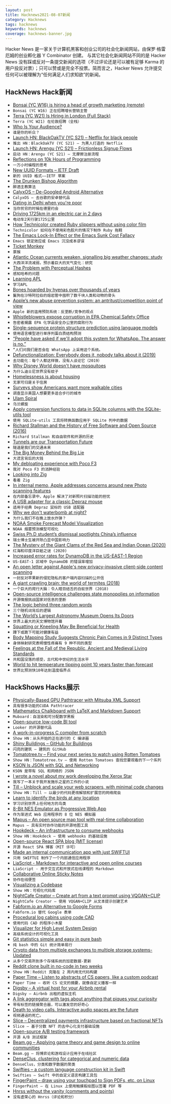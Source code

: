 ```yaml
---
layout: post
title: Hacknews2021-08-07新闻
category: Hacknews
tags: hacknews
keywords: hacknews
coverage: hacknews-banner.jpg
---
```


Hacker News 是一家关于计算机黑客和创业公司的社会化新闻网站，由保罗·格雷厄姆的创业孵化器 Y Combinator 创建。
与其它社会化新闻网站不同的是 Hacker News 没有踩或反对一条提交新闻的选项（不过评论还是可以被有足够 Karma 的用户投反对票）；只可以赞或是完全不投票。简而言之，Hacker News 允许提交任何可以被理解为“任何满足人们求知欲”的新闻。

## HackNews Hack新闻


- [Bonsai (YC W16) is hiring a head of growth marketing (remote)](https://www.ycombinator.com/companies/bonsai/jobs/HY1P6AN-head-of-growth-marketing)
- `Bonsai (YC W16) 正在招聘增长营销主管`
- [Terra (YC W21) Is Hiring in London (Full Stack)](https://www.workatastartup.com/jobs/45386)
- `Terra (YC W21) 在伦敦招聘（全栈）`
- [Who Is Your Audience?](https://leejo.github.io/2021/08/01/who-is-your-audience/)
- `谁是你的听众？`
- [Launch HN: BlackOakTV (YC S21) – Netflix for black people](item?id=28087309)
- `推出 HN：BlackOakTV (YC S21) – 为黑人打造的 Netflix`
- [Launch HN: Arengu (YC S21) – Frictionless Signup Flows](item?id=28086676)
- `启动 HN：Arengu (YC S21) – 无摩擦注册流程`
- [Reflections on 10k Hours of Programming](https://matt-rickard.com/reflections-on-10-000-hours-of-programming/)
- `一万小时编程的思考`
- [New UUID Formats – IETF Draft](https://datatracker.ietf.org/doc/html/draft-peabody-dispatch-new-uuid-format)
- `新的 UUID 格式——IETF 草案`
- [The Drunken Bishop Algorithm](https://www.jfurness.uk/the-drunken-bishop-algorithm/)
- `醉酒主教算法`
- [CalyxOS – De-Googled Android Alternative](https://calyxos.org/)
- `CalyxOS – 去谷歌的安卓替代品`
- [Dating in Delhi when you're poor](https://www.reuters.com/article/delhi-dating-idUSKBN1DU0NE)
- `当你贫穷的时候在德里约会`
- [Driving 1725km in an electric car in 2 days](https://www.tbray.org/ongoing/When/202x/2021/08/05/Western-Electric)
- `电动车2天行驶1725公里`
- [How Technicolor created Ruby slippers without using color film](https://gizmodo.com/how-technicolor-created-ruby-slippers-without-using-col-5904930)
- `Technicolor 如何在不使用彩色胶片的情况下制作 Ruby 拖鞋`
- [The Emacs Lock-In Effect or the Emacs Sunk Cost Fallacy](https://karl-voit.at/2021/07/23/emacs-lock-in/)
- `Emacs 锁定效应或 Emacs 沉没成本谬误`
- [Ticket Monkey](https://blog.alexrohde.com/archives/749)
- `票猴`
- [Atlantic Ocean currents weaken, signalling big weather changes: study](https://www.reuters.com/business/environment/atlantic-ocean-currents-weaken-signalling-big-weather-changes-study-2021-08-05/)
- `大西洋洋流减弱，预示着巨大的天气变化：研究`
- [The Problem with Perceptual Hashes](https://rentafounder.com/the-problem-with-perceptual-hashes/)
- `感知哈希的问题`
- [Learning APL](https://xpqz.github.io/learnapl/intro.html)
- `学习APL`
- [Bones hoarded by hyenas over thousands of years](https://www.smithsonianmag.com/smart-news/archaeologists-uncover-extensive-pile-animal-and-human-bones-saudi-arabia-cave-180978375/)
- `鬣狗在沙特阿拉伯的熔岩管中囤积了数千块人类和动物的骨头`
- [Apple’s new abuse prevention system: an antritust/competition point of view](https://blog.quintarelli.it/2021/08/apples-child-new-abuse-prevention-system-an-antritustcompetition-point-of-view.html)
- `Apple 新的滥用预防系统：反垄断/竞争的观点`
- [Whistleblowers expose corruption in EPA Chemical Safety Office](https://theintercept.com/2021/07/02/epa-chemical-safety-corruption-whistleblowers/)
- `告密者揭露 EPA 化学品安全办公室的腐败行为`
- [Single-sequence protein structure prediction using language models](https://www.biorxiv.org/content/10.1101/2021.08.02.454840v1)
- `使用语言模型进行单序列蛋白质结构预测`
- [“People have asked if we'll adopt this system for WhatsApp. The answer is no.”](https://twitter.com/wcathcart/status/1423701473624395784)
- `“人们问我们是否会在 WhatsApp 上采用这个系统。`
- [Defunctionalization: Everybody does it, nobody talks about it (2019)](https://blog.sigplan.org/2019/12/30/defunctionalization-everybody-does-it-nobody-talks-about-it/)
- `去功能化：每个人都这样做，没有人谈论它（2019）`
- [Why Disney World doesn't have mosquitoes](https://www.greenmatters.com/p/why-no-mosquitoes-disney-world)
- `为什么迪士尼世界没有蚊子`
- [Homelessness is about housing](https://www.slowboring.com/p/homelessness-housing)
- `无家可归是关于住房`
- [Surveys show Americans want more walkable cities](https://www.governing.com/community/vehicles-still-firmly-in-control-of-city-streets)
- `调查显示美国人想要更多适合步行的城市`
- [Ulam Spiral](https://en.wikipedia.org/wiki/Ulam_spiral)
- `乌兰螺旋`
- [Apply conversion functions to data in SQLite columns with the SQLite-utils tool](https://simonwillison.net/2021/Aug/6/sqlite-utils-convert/)
- `使用 SQLite-utils 工具将转换函数应用于 SQLite 列中的数据`
- [Richard Stallman and the History of Free Software and Open Source (2016)](https://www.cmpod.net/all-transcripts/history-open-source-free-software-text/)
- `Richard Stallman 和自由软件和开源的历史`
- [Tunnels are our Transportation Future](https://austinvernon.eth.link/blog/tunnels.html)
- `隧道是我们的交通未来`
- [The Big Money Behind the Big Lie](https://www.newyorker.com/magazine/2021/08/09/the-big-money-behind-the-big-lie)
- `大谎言背后的大钱`
- [My debloating experience with Poco F3](https://mete.dev/2021/08/07/my-debloating-experience-with-poco-f3/)
- `我对 Poco F3 的消肿经验`
- [Looking into Zig](https://ayende.com/blog/194404-A/looking-into-zig)
- `看着 Zig`
- [In internal memo, Apple addresses concerns around new Photo scanning features](https://9to5mac.com/2021/08/06/apple-internal-memo-icloud-photo-scanning-concerns/)
- `在内部备忘录中，Apple 解决了对新照片扫描功能的担忧`
- [A USB adapter for a classic Depraz mouse](https://jfloren.net/b/2021/8/6/1)
- `适用于经典 Depraz 鼠标的 USB 适配器`
- [Why we don't waterbomb at night?](https://knowledge.aidr.org.au/resources/ajem-apr-2018-firebombing-at-night-why-not/)
- `为什么我们不在晚上放水炸弹？`
- [NOAA Smoke Forecast Model Visualization](https://hwp-viz.gsd.esrl.noaa.gov/smoke/index.html)
- `NOAA 烟雾预测模型可视化`
- [Swiss Ph.D student’s dismissal spotlights China’s influence](https://www.nzz.ch/english/swiss-phd-students-dismissal-spotlights-chinas-influence-ld.1638771)
- `瑞士博士生被开除凸显中国影响力`
- [The Mystery of the Giant Clams of the Red Sea and Indian Ocean (2020)](https://dantheclamman.blog/2020/07/04/the-mystery-of-the-giant-clams-of-the-red-sea-and-indian-ocean/)
- `红海和印度洋巨蛤之谜 (2020)`
- [Increased error rates for DynamoDB in the US-EAST-1 Region](https://status.aws.amazon.com/?test=1)
- `US-EAST-1 区域中 DynamoDB 的错误率增加`
- [An open letter against Apple's new privacy-invasive client-side content scanning](https://github.com/nadimkobeissi/appleprivacyletter)
- `一封反对苹果新的侵犯隐私的客户端内容扫描的公开信`
- [A giant crawling brain: the world of termites (2018)](https://www.theguardian.com/news/2018/sep/18/a-giant-crawling-brain-the-jaw-dropping-world-of-termites)
- `一个巨大的爬行大脑：令人瞠目结舌的白蚁世界 (2018)`
- [Open-source intelligence challenges state monopolies on information](https://www.economist.com/briefing/2021/08/07/open-source-intelligence-challenges-state-monopolies-on-information)
- `开源情报挑战国家对信息的垄断`
- [The logic behind three random words](https://www.ncsc.gov.uk/blog-post/the-logic-behind-three-random-words)
- `三个随机词背后的逻辑`
- [The World’s Largest Astronomy Museum Opens Its Doors](https://www.architecturaldigest.com/story/worlds-largest-astronomy-museum-opens-doors)
- `世界上最大的天文博物馆开幕`
- [Squatting or Kneeling May Be Beneficial for Health](https://pressroom.usc.edu/squatting-or-kneeling-may-be-beneficial-for-health/)
- `蹲下或跪下可能对健康有益`
- [Body Mapping Study Suggests Chronic Pain Comes in 9 Distinct Types](https://www.sciencealert.com/large-body-map-study-suggests-chronic-pain-comes-in-9-distinct-types)
- `身体映射研究表明慢性疼痛有 9 种不同的类型`
- [Feelings at the Fall of the Republic, Ancient and Medieval Living Standards](https://acoup.blog/2021/08/06/referenda-ad-senatum-august-6-2021-feelings-at-the-fall-of-the-republic-ancient-and-medieval-living-standards-and-zombies/)
- `共和国没落的感受，古代和中世纪的生活水平`
- [World to hit temperature tipping point 10 years faster than forecast](https://www.afr.com/policy/energy-and-climate/world-to-hit-temperature-tipping-point-10-years-faster-than-forecast-20210805-p58g7u)
- `世界比预测快10年达到温度临界点`


## HackShows Hacks展示

- [ Physically-Based GPU Pathtracer with Mitsuba XML Support](https://github.com/jan-van-bergen/GPU-Pathtracer)
- `具有很多功能的CUDA Pathtracer`
- [ Mathematics Chalkboard with LaTeX and Markdown Support](https://github.com/susam/muboard)
- `Muboard：自渲染和可分配数学黑板`
- [ Open-source low-code BI tool](https://github.com/mlcraft-io/mlcraft)
- `Looker 的开源替代品`
- [ A work-in-progress C compiler from scratch](https://github.com/riicchhaarrd/ocean)
- `Show HN：从头开始的正在进行的 C 编译器`
- [ Shiny Buildings – GitHub for Buildings](https://shinybuildings.com)
- `闪亮的建筑 – 建筑的 GitHub`
- [ Tomatotree.tv – Find your next series to watch using Rotten Tomatoes](https://tomatotree.tv/)
- `Show HN：Tomatotree.tv – 使用 Rotten Tomatoes 查找您要观看的下一个系列`
- [ KSON Is JSON with SQL and Networking](https://gitlab.com/jacob.brazeal/ksonpy)
- `KSON 是带有 SQL 和网络的 JSON`
- [ I wrote a novel about my work developing the Xerox Star](http://www.albertcory.io)
- `我写了一本关于我开发施乐之星的工作的小说`
- [ Till – Unblock and scale your web scrapers, with minimal code changes](https://github.com/DataHenHQ/till)
- `Show HN：Till – 以最少的代码更改解锁和扩展您的网络爬虫`
- [ Learn to identify the birds at any location](https://github.com/dandavison/trogon)
- `学习识别世界上任何地方的鸟类`
- [ 8-Bit NES Emulator as Progressive Web App](https://pwa-nes.vercel.app/)
- `作为渐进式 Web 应用程序的 8 位 NES 模拟器`
- [ Mapus – An open source map tool with real-time collaboration](https://github.com/alyssaxuu/mapus)
- `Mapus – 具有实时协作功能的开源地图工具`
- [ Hookdeck – An infrastructure to consume webhooks](https://hookdeck.com?ref=hn)
- `Show HN：Hookdeck – 使用 webhooks 的基础设施`
- [ Open-source React SPA blog (MIT license)](https://github.com/moogle-cc/moogle-blog)
- `开源 React SPA 博客（MIT 许可）`
- [ Made an internal communication app with just SWIFTUI](https://apps.apple.com/us/app/kwayet/id1545093715)
- `只用 SWIFTUI 制作了一个内部通信应用程序`
- [ LiaScript - Markdown for interactive and open online courses](https://liascript.github.io)
- `LiaScript - 用于交互式和开放式在线课程的 Markdown`
- [ Collaborative Online Sticky Notes](https://cloudstickiez.com/)
- `协作在线便签`
- [ Visualizing a Codebase](https://octo.github.com/projects/repo-visualization)
- `Show HN：可视化代码库`
- [ NightCafe Creator – Create art from a text prompt using VQGAN+CLIP](https://creator.nightcafe.studio/text-to-image-art)
- `NightCafe Creator – 使用 VQGAN+CLIP 从文本提示创建艺术`
- [ Fabform.io an Alternative to Google Forms](item?id=28081027)
- `Fabform.io 替代 Google 表单`
- [ Procedural log cabins using code CAD](https://github.com/lf94/log-cabin-parametric-cadquery)
- `使用代码 CAD 的程序小木屋`
- [ Visualizer for High Level System Design](https://honzaap.github.io/Systemizer)
- `高级系统设计的可视化工具`
- [ Git statistics simple and easy in pure bash](https://www.github.com/arzzen/git-quick-stats)
- `纯 bash 中的 Git 统计简单易行`
- [ Crypto data from multiple exchanges to multiple storage systems-Updated](https://github.com/milkywaybrain/cryptogalaxy)
- `从多个交易所到多个存储系统的加密数据-更新`
- [ Reddit clone built in no-code in two weeks](http://reggit.bubbleapps.io/)
- `Show HN：Reddit 克隆在 2 周内用无代码构建`
- [ Paper Time – Listen to abstracts of CS papers, like a custom podcast](https://papertime.app)
- `Paper Time – 收听 CS 论文的摘要，就像自定义播客一样`
- [ Digsby – A virtual host for your Airbnb rental](https://askdigsby.com)
- `Digsby – Airbnb 出租的虚拟主机`
- [ A link aggregator with tags about anything that piques your curiosity](https://sic.pm/)
- `带有标签的链接聚合器，可以激发您的好奇心`
- [ Death to video calls. Interactive audio spaces are the future](https://launch.orbital.chat?launcher=ap&launch_code=showhn)
- `视频通话的死亡。`
- [ Slice – Decentralized payments infrastructure based on fractional NFTs](https://slice.so)
- `Slice – 基于分数 NFT 的去中心化支付基础设施`
- [ Open-source A/B testing framework](https://github.com/growthbook/growthbook)
- `开源 A/B 测试框架`
- [ Beam.gg – Applying game theory and game design to online communities](https://beam.gg)
- `Beam.gg – 将博弈论和游戏设计应用于在线社区`
- [ DenseClus, clustering for categorical and numeric data](https://github.com/awslabs/amazon-denseclus)
- `DenseClus，分类和数字数据的聚类`
- [ Swifties – a custom language construction kit in Swift](https://github.com/codr7/swifties)
- `Swifties – Swift 中的自定义语言构建工具包`
- [ FingerPaint – draw using your touchpad to Sign PDFs, etc. on Linux](https://github.com/Wazzaps/fingerpaint)
- `FingerPaint – 在 Linux 上使用触摸板绘图以签署 PDF 等`
- [ Hnrss without the vanity (comments and points)](http://hnrss.ktachibana.party)
- `没有虚荣心的 Hnrss（评论和积分）`


